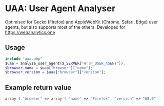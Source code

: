 # UAA: User Agent Analyser
Optimised for Gecko (Firefox) and AppleWebKit (Chrome, Safari, Edge) user agents, but also supports most of the others.
Developed for https://webanalytics.one

## Usage
```php
include "uaa.php"
$uaa = analyse_user_agent($_SERVER["HTTP_USER_AGENT"]);
$browser_name = $uaa["browser"]["name"];
$browser_version = $uaa["browser"]["version"];
```

## Example return value
```php
array ( "browser" => array ( "name" => "Firefox", "version" => "68.0" ) )
```
